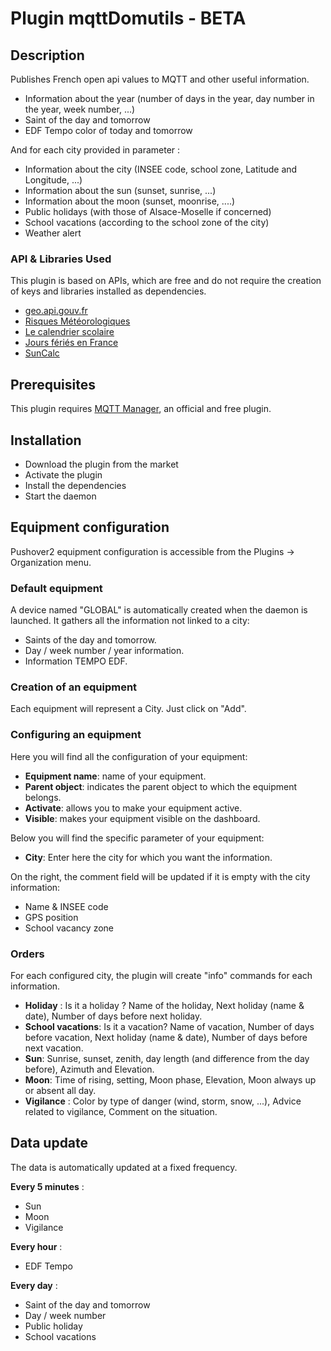# Plugin mqttDomutils - BETA

## Description

Publishes French open api values to MQTT and other useful information.

- Information about the year (number of days in the year, day number in the year, week number, ...)
- Saint of the day and tomorrow
- EDF Tempo color of today and tomorrow

And for each city provided in parameter :

- Information about the city (INSEE code, school zone, Latitude and Longitude, ...)
- Information about the sun (sunset, sunrise, ...)
- Information about the moon (sunset, moonrise, ....)
- Public holidays (with those of Alsace-Moselle if concerned)
- School vacations (according to the school zone of the city)
- Weather alert

### API & Libraries Used

This plugin is based on APIs, which are free and do not require the creation of keys and libraries installed as dependencies.

- [geo.api.gouv.fr](https://geo.api.gouv.fr/)
- [Risques Météorologiques](https://public.opendatasoft.com/explore/dataset/risques-meteorologiques-copy/api/)
- [Le calendrier scolaire](https://data.education.gouv.fr/explore/dataset/fr-en-calendrier-scolaire/information/)
- [Jours fériés en France](https://calendrier.api.gouv.fr/jours-feries/)
- [SunCalc](https://github.com/mourner/suncalc)

## Prerequisites

This plugin requires [MQTT Manager](https://market.jeedom.com/index.php?v=d&p=market_display&id=4213), an official and free plugin.

## Installation

- Download the plugin from the market
- Activate the plugin
- Install the dependencies
- Start the daemon

## Equipment configuration

Pushover2 equipment configuration is accessible from the Plugins → Organization menu.

### Default equipment

A device named "GLOBAL" is automatically created when the daemon is launched. It gathers all the information
not linked to a city:

- Saints of the day and tomorrow.
- Day / week number / year information.
- Information TEMPO EDF.

### Creation of an equipment

Each equipment will represent a City. Just click on "Add".

### Configuring an equipment

Here you will find all the configuration of your equipment:

- **Equipment name**: name of your equipment.
- **Parent object**: indicates the parent object to which the equipment belongs.
- **Activate**: allows you to make your equipment active.
- **Visible**: makes your equipment visible on the dashboard.

Below you will find the specific parameter of your equipment:

- **City**: Enter here the city for which you want the information.

On the right, the comment field will be updated if it is empty with the city information:

- Name & INSEE code
- GPS position
- School vacancy zone

### Orders

For each configured city, the plugin will create "info" commands for each information.

- **Holiday** : Is it a holiday ? Name of the holiday, Next holiday (name & date), Number of days before next holiday.
- **School vacations**: Is it a vacation? Name of vacation, Number of days before vacation, Next holiday (name & date), Number of days before next vacation.
- **Sun**: Sunrise, sunset, zenith, day length (and difference from the day before), Azimuth and Elevation.
- **Moon**: Time of rising, setting, Moon phase, Elevation, Moon always up or absent all day.
- **Vigilance** : Color by type of danger (wind, storm, snow, ...), Advice related to vigilance, Comment on the situation.

## Data update

The data is automatically updated at a fixed frequency.

**Every 5 minutes** :
- Sun
- Moon
- Vigilance

**Every hour** :
- EDF Tempo

**Every day** :
- Saint of the day and tomorrow
- Day / week number
- Public holiday
- School vacations
